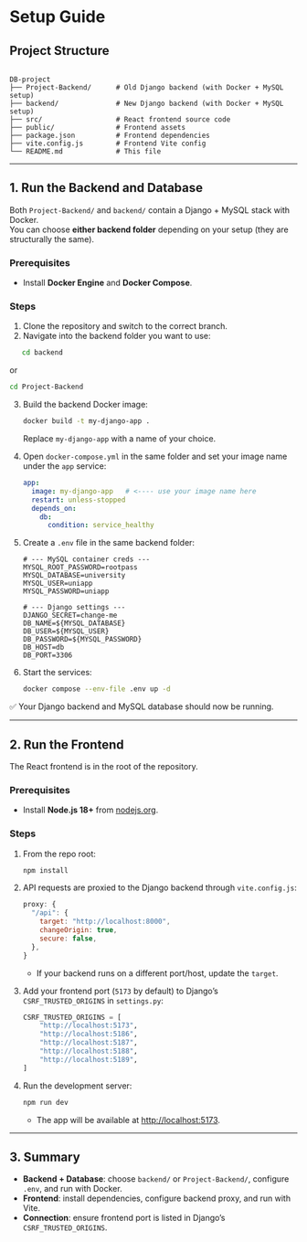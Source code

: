 
# Setup Guide

## Project Structure

```

DB-project
├── Project-Backend/      # Old Django backend (with Docker + MySQL setup)
├── backend/              # New Django backend (with Docker + MySQL setup)
├── src/                  # React frontend source code
├── public/               # Frontend assets
├── package.json          # Frontend dependencies
├── vite.config.js        # Frontend Vite config
└── README.md             # This file

```

---

## 1. Run the Backend and Database

Both `Project-Backend/` and `backend/` contain a Django + MySQL stack with Docker.  
You can choose **either backend folder** depending on your setup (they are structurally the same).  

### Prerequisites
- Install **Docker Engine** and **Docker Compose**.

### Steps
1. Clone the repository and switch to the correct branch.
2. Navigate into the backend folder you want to use:
```bash
   cd backend
```

or

```bash
cd Project-Backend
```

3. Build the backend Docker image:

   ```bash
   docker build -t my-django-app .
   ```

   Replace `my-django-app` with a name of your choice.

4. Open `docker-compose.yml` in the same folder and set your image name under the `app` service:

   ```yaml
   app:
     image: my-django-app   # <---- use your image name here
     restart: unless-stopped
     depends_on:
       db:
         condition: service_healthy
   ```

5. Create a `.env` file in the same backend folder:

   ```env
   # --- MySQL container creds ---
   MYSQL_ROOT_PASSWORD=rootpass
   MYSQL_DATABASE=university
   MYSQL_USER=uniapp
   MYSQL_PASSWORD=uniapp

   # --- Django settings ---
   DJANGO_SECRET=change-me
   DB_NAME=${MYSQL_DATABASE}
   DB_USER=${MYSQL_USER}
   DB_PASSWORD=${MYSQL_PASSWORD}
   DB_HOST=db
   DB_PORT=3306
   ```

6. Start the services:

   ```bash
   docker compose --env-file .env up -d
   ```

✅ Your Django backend and MySQL database should now be running.

---

## 2. Run the Frontend

The React frontend is in the root of the repository.

### Prerequisites

* Install **Node.js 18+** from [nodejs.org](https://nodejs.org/).

### Steps

1. From the repo root:

   ```bash
   npm install
   ```

2. API requests are proxied to the Django backend through `vite.config.js`:

   ```js
   proxy: {
     "/api": {
       target: "http://localhost:8000",
       changeOrigin: true,
       secure: false,
     },
   }
   ```

   * If your backend runs on a different port/host, update the `target`.

3. Add your frontend port (`5173` by default) to Django’s `CSRF_TRUSTED_ORIGINS` in `settings.py`:

   ```python
   CSRF_TRUSTED_ORIGINS = [
       "http://localhost:5173",
       "http://localhost:5186",
       "http://localhost:5187",
       "http://localhost:5188",
       "http://localhost:5189",
   ]
   ```

4. Run the development server:

   ```bash
   npm run dev
   ```

   * The app will be available at [http://localhost:5173](http://localhost:5173).

---

## 3. Summary

* **Backend + Database**: choose `backend/` or `Project-Backend/`, configure `.env`, and run with Docker.
* **Frontend**: install dependencies, configure backend proxy, and run with Vite.
* **Connection**: ensure frontend port is listed in Django’s `CSRF_TRUSTED_ORIGINS`.



